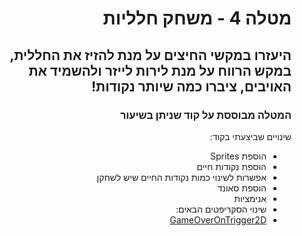 <div dir='rtl' lang='he'>

# מטלה 4 - משחק חלליות


## היעזרו במקשי החיצים על מנת להזיז את החללית, במקש הרווח על מנת לירות לייזר ולהשמיד את האויבים, ציברו כמה שיותר נקודות!




### המטלה מבוססת על קוד שניתן בשיעור

שינויים שביצעתי בקוד:
* הוספת Sprites 
* הוספת נקודות חיים
* אפשרות לשינוי כמות נקודות החיים שיש לשחקן
* הוספת סאונד
* אנימציות
* שינוי הסקריפטים הבאים:
* [GameOverOnTrigger2D](https://github.com/LeveI-Up/Ex4-CarGame/blob/main/Assets/Scripts/GameOverOnTrigger2D.cs)



</div>
